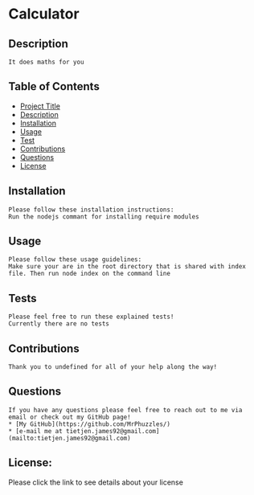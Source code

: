 # Calculator
  
  ## Description
    It does maths for you
  ## Table of Contents
  * [Project Title](#Calculator)
  * [Description](#description)
  * [Installation](#installation)
  * [Usage](#usage)
  * [Test](#tests)
  * [Contributions](#contributions)
  * [Questions](#questions)
  * [License](#license)
    
  ## Installation
    Please follow these installation instructions:
    Run the nodejs commant for installing require modules
  ## Usage
    Please follow these usage guidelines:
    Make sure your are in the root directory that is shared with index file. Then run node index on the command line
  ## Tests
    Please feel free to run these explained tests!
    Currently there are no tests
  ## Contributions
    Thank you to undefined for all of your help along the way!
  ## Questions
    If you have any questions please feel free to reach out to me via email or check out my GitHub page!
    * [My GitHub](https://github.com/MrPhuzzles/)
    * [e-mail me at tietjen.james92@gmail.com](mailto:tietjen.james92@gmail.com)
  
## License:
  Please click the link to see details about your license
  

